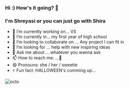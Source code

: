 ### Hi :) How's it going?  👋
   ### I'm Shreyasi or you can just go with Shira
- 🔭 I’m currently working on... VS
- 🌱 I’m currently in... my first year of high school 
- 👯 I’m looking to collaborate on ... Any project I can fit in
- 🤔 I’m looking for ... help with new inspiring ideas
- 💬 Ask me about ... whatever you wanna ask
- 📫 How to reach me: ...🤔
- 😄 Pronouns: she / her / sweetie
- ⚡ Fun fact:  HALLOWEEN's comming up...


![octo](https://user-images.githubusercontent.com/74972696/133542753-d98e5385-fab1-4f1e-a4b1-983208f2154c.gif)

